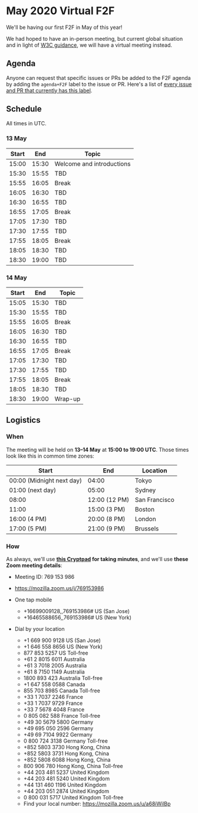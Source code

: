 # May 2020 Virtual F2F

We'll be having our first F2F in May of this year!

We had hoped to have an in-person meeting, but current global situation and in light of [W3C guidance](https://w3c.github.io/Guide/meetings/continuity.html), we will have a virtual meeting instead.

## Agenda

Anyone can request that specific issues or PRs be added to the F2F agenda by adding the `agenda+F2F` label to the issue or PR. Here's a list of [every issue and PR that currently has this label](https://github.com/search?q=org%3Aprivacycg+label%3Aagenda%2BF2F).

## Schedule

All times in UTC.

### 13 May

| Start | End   | Topic                     |
| ----- | ----- | ------------------------- |
| 15:00 | 15:30 | Welcome and introductions |
| 15:30 | 15:55 | TBD                       |
| 15:55 | 16:05 | Break                     |
| 16:05 | 16:30 | TBD                       |
| 16:30 | 16:55 | TBD                       |
| 16:55 | 17:05 | Break                     |
| 17:05 | 17:30 | TBD                       |
| 17:30 | 17:55 | TBD                       |
| 17:55 | 18:05 | Break                     |
| 18:05 | 18:30 | TBD                       |
| 18:30 | 19:00 | TBD                       |

### 14 May

| Start | End   | Topic   |
| ----- | ----- | ------- |
| 15:05 | 15:30 | TBD     |
| 15:30 | 15:55 | TBD     |
| 15:55 | 16:05 | Break   |
| 16:05 | 16:30 | TBD     |
| 16:30 | 16:55 | TBD     |
| 16:55 | 17:05 | Break   |
| 17:05 | 17:30 | TBD     |
| 17:30 | 17:55 | TBD     |
| 17:55 | 18:05 | Break   |
| 18:05 | 18:30 | TBD     |
| 18:30 | 19:00 | Wrap-up |

## Logistics

### When

The meeting will be held on **13–14 May** at **15:00 to 19:00 UTC**. Those times look like this in common time zones:

| Start  | End | Location |
| ------ | --- | -------- |
| 00:00 (Midnight next day) | 04:00 | Tokyo |
| 01:00 (next day) | 05:00 | Sydney |
| 08:00 | 12:00 (12 PM) | San Francisco |
| 11:00 | 15:00 (3 PM) | Boston |
| 16:00 (4 PM) | 20:00 (8 PM) | London |
| 17:00 (5 PM) | 21:00 (9 PM) | Brussels |

### How

As always, we'll use **[this Cryptpad](https://cryptpad.w3ctag.org/code/#/2/code/edit/ZrkcuhmVbx1OGyWlTX5L0j8T/) for taking minutes**, and we'll use **these Zoom meeting details**:

* Meeting ID: 769 153 986
* https://mozilla.zoom.us/j/769153986

* One tap mobile
    * +16699009128,,769153986# US (San Jose)
    * +16465588656,,769153986# US (New York)

* Dial by your location
    * +1 669 900 9128 US (San Jose)
    * +1 646 558 8656 US (New York)
    * 877 853 5257 US Toll-free
    * +61 2 8015 6011 Australia
    * +61 3 7018 2005 Australia
    * +61 8 7150 1149 Australia
    * 1800 893 423 Australia Toll-free
    * +1 647 558 0588 Canada
    * 855 703 8985 Canada Toll-free
    * +33 1 7037 2246 France
    * +33 1 7037 9729 France
    * +33 7 5678 4048 France
    * 0 805 082 588 France Toll-free
    * +49 30 5679 5800 Germany
    * +49 695 050 2596 Germany
    * +49 69 7104 9922 Germany
    * 0 800 724 3138 Germany Toll-free
    * +852 5803 3730 Hong Kong, China
    * +852 5803 3731 Hong Kong, China
    * +852 5808 6088 Hong Kong, China
    * 800 906 780 Hong Kong, China Toll-free
    * +44 203 481 5237 United Kingdom
    * +44 203 481 5240 United Kingdom
    * +44 131 460 1196 United Kingdom
    * +44 203 051 2874 United Kingdom
    * 0 800 031 5717 United Kingdom Toll-free
    * Find your local number: https://mozilla.zoom.us/u/a68iWilBp
